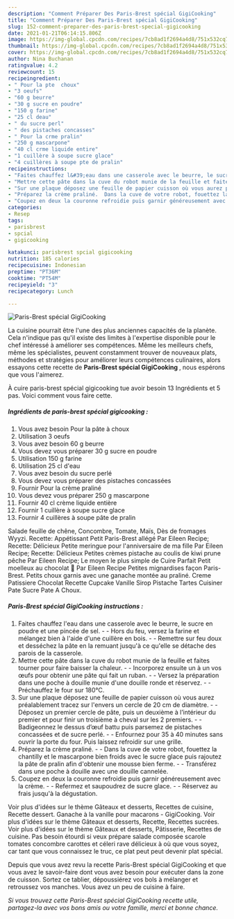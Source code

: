 ```yaml
---
description: "Comment Préparer Des Paris-Brest spécial GigiCooking"
title: "Comment Préparer Des Paris-Brest spécial GigiCooking"
slug: 152-comment-preparer-des-paris-brest-special-gigicooking
date: 2021-01-21T06:14:15.806Z
image: https://img-global.cpcdn.com/recipes/7cb8ad1f2694a4d8/751x532cq70/paris-brest-special-gigicooking-photo-principale-de-la-recette.jpg
thumbnail: https://img-global.cpcdn.com/recipes/7cb8ad1f2694a4d8/751x532cq70/paris-brest-special-gigicooking-photo-principale-de-la-recette.jpg
cover: https://img-global.cpcdn.com/recipes/7cb8ad1f2694a4d8/751x532cq70/paris-brest-special-gigicooking-photo-principale-de-la-recette.jpg
author: Nina Buchanan
ratingvalue: 4.2
reviewcount: 15
recipeingredient:
- " Pour la pte  choux"
- "3 oeufs"
- "60 g beurre"
- "30 g sucre en poudre"
- "150 g farine"
- "25 cl deau"
- " du sucre perl"
- " des pistaches concasses"
- " Pour la crme pralin"
- "250 g mascarpone"
- "40 cl crme liquide entire"
- "1 cuillère à soupe sucre glace"
- "4 cuillères à soupe pte de pralin"
recipeinstructions:
- "Faites chauffez l&#39;eau dans une casserole avec le beurre, le sucre en poudre et une pincée de sel.  Hors du feu, versez la farine et mélangez bien à l&#39;aide d&#39;une cuillère en bois.  Remettre sur feu doux et desséchez la pâte en la remuant jusqu&#39;à ce qu&#39;elle se détache des parois de la casserole."
- "Mettre cette pâte dans la cuve du robot munie de la feuille et faites tourner pour faire baisser la chaleur.  Incorporez ensuite un à un vos œufs pour obtenir une pâte qui fait un ruban.  Versez la préparation dans une poche à douille munie d&#39;une douille ronde et réservez.  Préchauffez le four sur 180°C."
- "Sur une plaque déposez une feuille de papier cuisson où vous aurez préalablement tracez sur l&#39;envers un cercle de 20 cm de diamètre.  Déposez un premier cercle de pâte, puis un deuxième à l’intérieur du premier et pour finir un troisième à cheval sur les 2 premiers.  Badigeonnez le dessus d’œuf battu puis parsemez de pistaches concassées et de sucre perlé.  Enfournez pour 35 à 40 minutes sans ouvrir la porte du four. Puis laissez refroidir sur une grille."
- "Préparez la crème praliné.  Dans la cuve de votre robot, fouettez la chantilly et le mascarpone bien froids avec le sucre glace puis rajoutez la pâte de pralin afin d&#39;obtenir une mousse bien ferme.  Transférez dans une poche à douille avec une douille cannelée."
- "Coupez en deux la couronne refroidie puis garnir généreusement avec la crème.   Refermez et saupoudrez de sucre glace.  Réservez au frais jusqu&#39;à la dégustation."
categories:
- Resep
tags:
- parisbrest
- spcial
- gigicooking

katakunci: parisbrest spcial gigicooking 
nutrition: 185 calories
recipecuisine: Indonesian
preptime: "PT36M"
cooktime: "PT54M"
recipeyield: "3"
recipecategory: Lunch

---
```



![Paris-Brest spécial GigiCooking](https://img-global.cpcdn.com/recipes/7cb8ad1f2694a4d8/751x532cq70/paris-brest-special-gigicooking-photo-principale-de-la-recette.jpg)

La cuisine pourrait être l'une des plus anciennes capacités de la planète. Cela n'indique pas qu'il existe des limites à l'expertise disponible pour le chef intéressé à améliorer ses compétences. Même les meilleurs chefs, même les spécialistes, peuvent constamment trouver de nouveaux plats, méthodes et stratégies pour améliorer leurs compétences culinaires, alors essayons cette recette de <strong> Paris-Brest spécial GigiCooking </strong>, nous espérons que vous l'aimerez.

<!--inarticleads1-->

À cuire paris-brest spécial gigicooking tue avoir besoin 13 Ingrédients et 5 pas. Voici comment vous faire cette.

##### Ingrédients de paris-brest spécial gigicooking :

1. Vous avez besoin  Pour la pâte à choux
1. Utilisation 3 oeufs
1. Vous avez besoin 60 g beurre
1. Vous devez vous préparer 30 g sucre en poudre
1. Utilisation 150 g farine
1. Utilisation 25 cl d&#39;eau
1. Vous avez besoin  du sucre perlé
1. Vous devez vous préparer  des pistaches concassées
1. Fournir  Pour la crème praliné
1. Vous devez vous préparer 250 g mascarpone
1. Fournir 40 cl crème liquide entière
1. Fournir 1 cuillère à soupe sucre glace
1. Fournir 4 cuillères à soupe pâte de pralin


Salade feuille de chêne, Concombre, Tomate, Maïs, Dès de fromages Wyyzi. Recette: Appétissant Petit Paris-Brest allégé Par Eileen Recipe; Recette: Délicieux Petite meringue pour l&#39;anniversaire de ma fille Par Eileen Recipe; Recette: Délicieux Petites crèmes pistache au coulis de kiwi prune pêche Par Eileen Recipe; Le moyen le plus simple de Cuire Parfait Petit moelleux au chocolat 🍫 Par Eileen Recipe Petites mignardises façon Paris-Brest. Petits choux garnis avec une ganache montée au praliné. Creme Patissiere Chocolat Recette Cupcake Vanille Sirop Pistache Tartes Cuisiner Pate Sucre Pate A Choux. 

<!--inarticleads2-->

##### Paris-Brest spécial GigiCooking instructions :

1. Faites chauffez l&#39;eau dans une casserole avec le beurre, le sucre en poudre et une pincée de sel. -  - Hors du feu, versez la farine et mélangez bien à l&#39;aide d&#39;une cuillère en bois. -  - Remettre sur feu doux et desséchez la pâte en la remuant jusqu&#39;à ce qu&#39;elle se détache des parois de la casserole.
1. Mettre cette pâte dans la cuve du robot munie de la feuille et faites tourner pour faire baisser la chaleur. -  - Incorporez ensuite un à un vos œufs pour obtenir une pâte qui fait un ruban. -  - Versez la préparation dans une poche à douille munie d&#39;une douille ronde et réservez. -  - Préchauffez le four sur 180°C.
1. Sur une plaque déposez une feuille de papier cuisson où vous aurez préalablement tracez sur l&#39;envers un cercle de 20 cm de diamètre. -  - Déposez un premier cercle de pâte, puis un deuxième à l’intérieur du premier et pour finir un troisième à cheval sur les 2 premiers. -  - Badigeonnez le dessus d’œuf battu puis parsemez de pistaches concassées et de sucre perlé. -  - Enfournez pour 35 à 40 minutes sans ouvrir la porte du four. Puis laissez refroidir sur une grille.
1. Préparez la crème praliné. -  - Dans la cuve de votre robot, fouettez la chantilly et le mascarpone bien froids avec le sucre glace puis rajoutez la pâte de pralin afin d&#39;obtenir une mousse bien ferme. -  - Transférez dans une poche à douille avec une douille cannelée.
1. Coupez en deux la couronne refroidie puis garnir généreusement avec la crème.  -  - Refermez et saupoudrez de sucre glace. -  - Réservez au frais jusqu&#39;à la dégustation.


Voir plus d&#39;idées sur le thème Gâteaux et desserts, Recettes de cuisine, Recette dessert. Ganache à la vanille pour macarons - GigiCooking. Voir plus d&#39;idées sur le thème Gâteaux et desserts, Recette, Recettes sucrées. Voir plus d&#39;idées sur le thème Gâteaux et desserts, Pâtisserie, Recettes de cuisine. Pas besoin étourdi si veux prépare salade composée scarole tomates concombre carottes et céleri rave délicieux à où que vous soyez, car tant que vous connaissez le truc, ce plat peut peut devenir plat spécial. 

<!--inarticleads1-->

<p>
Depuis que vous avez revu la recette Paris-Brest spécial GigiCooking et que vous avez le savoir-faire dont vous avez besoin pour exécuter dans la zone de cuisson. Sortez ce tablier, dépoussiérez vos bols à mélanger et retroussez vos manches. Vous avez un peu de cuisine à faire.
</p>

<p>
<i>Si vous trouvez cette Paris-Brest spécial GigiCooking recette utile, partagez-la avec vos bons amis ou votre famille, merci et bonne chance.</i>
</p>
